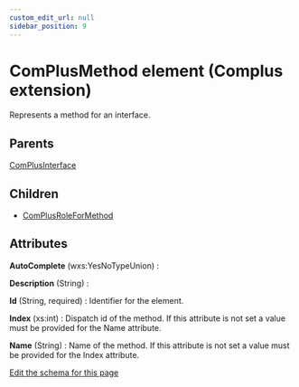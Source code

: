 ```yaml
---
custom_edit_url: null
sidebar_position: 9
---
```

# ComPlusMethod element (Complus extension)
Represents a method for an interface.

## Parents
[ComPlusInterface](complusinterface.md)

## Children
* [ComPlusRoleForMethod](complusroleformethod.md) 

## Attributes
**AutoComplete** (wxs:YesNoTypeUnion)
  : 

**Description** (String)
  : 

**Id** (String, required)
  : Identifier for the element.

**Index** (xs:int)
  : Dispatch id of the method. If this attribute is not set a value must be provided for the Name attribute.

**Name** (String)
  : Name of the method. If this attribute is not set a value must be provided for the Index attribute.


[Edit the schema for this page](https://github.com/wixtoolset/web/blob/master/src/xsd4/complus.xsd)